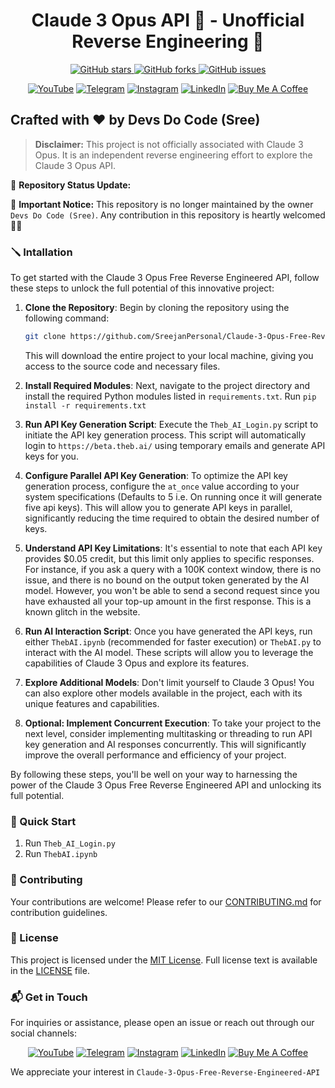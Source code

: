 <div align="center">
  <h1>Claude 3 Opus API 🤖 - Unofficial Reverse Engineering 🚀</h1>
  <p>
    <a href="https://github.com/SreejanPersonal/Claude-3-Opus-Free-Reverse-Engineered-API/stargazers">
      <img alt="GitHub stars" src="https://img.shields.io/github/stars/SreejanPersonal/Claude-3-Opus-Free-Reverse-Engineered-API?style=social">
    </a>
    <a href="https://github.com/SreejanPersonal/Claude-3-Opus-Free-Reverse-Engineered-API/network/members">
      <img alt="GitHub forks" src="https://img.shields.io/github/forks/SreejanPersonal/Claude-3-Opus-Free-Reverse-Engineered-API?style=social">
    </a>
    <a href="https://github.com/SreejanPersonal/Claude-3-Opus-Free-Reverse-Engineered-API/issues">
      <img alt="GitHub issues" src="https://img.shields.io/github/issues/SreejanPersonal/Claude-3-Opus-Free-Reverse-Engineered-API?style=social">
    </a>
  </p>
</div>

<div align="center">
  <!-- Replace `#` with your actual links -->
  <a href="https://youtube.com/@devsdocode"><img alt="YouTube" src="https://img.shields.io/badge/YouTube-FF0000?style=for-the-badge&logo=youtube&logoColor=white"></a>
  <a href="https://t.me/devsdocode"><img alt="Telegram" src="https://img.shields.io/badge/Telegram-2CA5E0?style=for-the-badge&logo=telegram&logoColor=white"></a>
  <a href="https://www.instagram.com/sree.shades_/"><img alt="Instagram" src="https://img.shields.io/badge/Instagram-E4405F?style=for-the-badge&logo=instagram&logoColor=white"></a>
  <a href="https://www.linkedin.com/in/developer-sreejan/"><img alt="LinkedIn" src="https://img.shields.io/badge/LinkedIn-0077B5?style=for-the-badge&logo=linkedin&logoColor=white"></a>
  <a href="https://buymeacoffee.com/devsdocode"><img alt="Buy Me A Coffee" src="https://img.shields.io/badge/Buy%20Me%20A%20Coffee-FFDD00?style=for-the-badge&logo=buymeacoffee&logoColor=black"></a>
</div>

## Crafted with ❤️ by Devs Do Code (Sree)

> **Disclaimer:** This project is not officially associated with Claude 3 Opus. It is an independent reverse engineering effort to explore the Claude 3 Opus API.

🚀 **Repository Status Update:**

🛑 **Important Notice:** 
This repository is no longer maintained by the owner `Devs Do Code (Sree)`. Any contribution in this repository is heartly welcomed 💝💝

<!-- <div>
  <h3>Claude 3 Opus API Demo</h3>
  <video width="560" height="315">
    <source src="./Demo.mp4" type="video/mp4">
    Your browser does not support the video tag.
  </video>
</div>  -->

### 🪛 Intallation

To get started with the Claude 3 Opus Free Reverse Engineered API, follow these steps to unlock the full potential of this innovative project:

1. **Clone the Repository**: Begin by cloning the repository using the following command:
   ```bash
   git clone https://github.com/SreejanPersonal/Claude-3-Opus-Free-Reverse-Engineered-API.git
   ```
   This will download the entire project to your local machine, giving you access to the source code and necessary files.

2. **Install Required Modules**: Next, navigate to the project directory and install the required Python modules listed in `requirements.txt`. Run `pip install -r requirements.txt`

3. **Run API Key Generation Script**: Execute the `Theb_AI_Login.py` script to initiate the API key generation process. This script will automatically login to `https://beta.theb.ai/` using temporary emails and generate API keys for you.

4. **Configure Parallel API Key Generation**: To optimize the API key generation process, configure the `at_once` value according to your system specifications (Defaults to 5 i.e. On running once it will generate five api keys). This will allow you to generate API keys in parallel, significantly reducing the time required to obtain the desired number of keys.

5. **Understand API Key Limitations**: It's essential to note that each API key provides $0.05 credit, but this limit only applies to specific responses. For instance, if you ask a query with a 100K context window, there is no issue, and there is no bound on the output token generated by the AI model. However, you won't be able to send a second request since you have exhausted all your top-up amount in the first response. This is a known glitch in the website.

6. **Run AI Interaction Script**: Once you have generated the API keys, run either `ThebAI.ipynb` (recommended for faster execution) or `ThebAI.py` to interact with the AI model. These scripts will allow you to leverage the capabilities of Claude 3 Opus and explore its features.

7. **Explore Additional Models**: Don't limit yourself to Claude 3 Opus! You can also explore other models available in the project, each with its unique features and capabilities.

8. **Optional: Implement Concurrent Execution**: To take your project to the next level, consider implementing multitasking or threading to run API key generation and AI responses concurrently. This will significantly improve the overall performance and efficiency of your project.

By following these steps, you'll be well on your way to harnessing the power of the Claude 3 Opus Free Reverse Engineered API and unlocking its full potential.

### 🚀 Quick Start

1. Run `Theb_AI_Login.py`
2. Run `ThebAI.ipynb`

### 🤝 Contributing

Your contributions are welcome! Please refer to our [CONTRIBUTING.md](CONTRIBUTING.md) for contribution guidelines.

### 📜 License

This project is licensed under the [MIT License](LICENSE). Full license text is available in the [LICENSE](LICENSE) file.

### 📬 Get in Touch

For inquiries or assistance, please open an issue or reach out through our social channels:

<div align="center">
  <!-- Replace `#` with your actual links -->
  <a href="https://youtube.com/@devsdocode"><img alt="YouTube" src="https://img.shields.io/badge/YouTube-FF0000?style=for-the-badge&logo=youtube&logoColor=white"></a>
  <a href="https://t.me/devsdocode"><img alt="Telegram" src="https://img.shields.io/badge/Telegram-2CA5E0?style=for-the-badge&logo=telegram&logoColor=white"></a>
  <a href="https://www.instagram.com/sree.shades_/"><img alt="Instagram" src="https://img.shields.io/badge/Instagram-E4405F?style=for-the-badge&logo=instagram&logoColor=white"></a>
  <a href="https://www.linkedin.com/in/developer-sreejan/"><img alt="LinkedIn" src="https://img.shields.io/badge/LinkedIn-0077B5?style=for-the-badge&logo=linkedin&logoColor=white"></a>
  <a href="https://buymeacoffee.com/devsdocode"><img alt="Buy Me A Coffee" src="https://img.shields.io/badge/Buy%20Me%20A%20Coffee-FFDD00?style=for-the-badge&logo=buymeacoffee&logoColor=black"></a>
</div>

We appreciate your interest in `Claude-3-Opus-Free-Reverse-Engineered-API`
